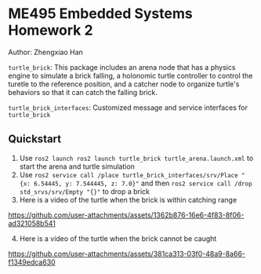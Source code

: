 # ME495 Embedded Systems Homework 2
Author: Zhengxiao Han

`turtle_brick`: This package includes an arena node that has a physics engine to simulate a brick falling, a holonomic turtle controller to control the turetle to the reference position, and a catcher node to organize turtle's behaviors so that it can catch the falling brick.

`turtle_brick_interfaces`: Customized message and service interfaces for `turtle_brick`

## Quickstart
1. Use `ros2 launch ros2 launch turtle_brick turtle_arena.launch.xml` to start the arena and turtle simulation
2. Use `ros2 service call /place turtle_brick_interfaces/srv/Place "{x: 6.54445, y: 7.544445, z: 7.0}"` and then `ros2 service call /drop std_srvs/srv/Empty "{}"` to drop a brick
3. Here is a video of the turtle when the brick is within catching range

https://github.com/user-attachments/assets/1362b876-16e6-4f83-8f06-ad321058b541

4. Here is a video of the turtle when the brick cannot be caught

https://github.com/user-attachments/assets/381ca313-03f0-48a9-8a66-f1349edca630
